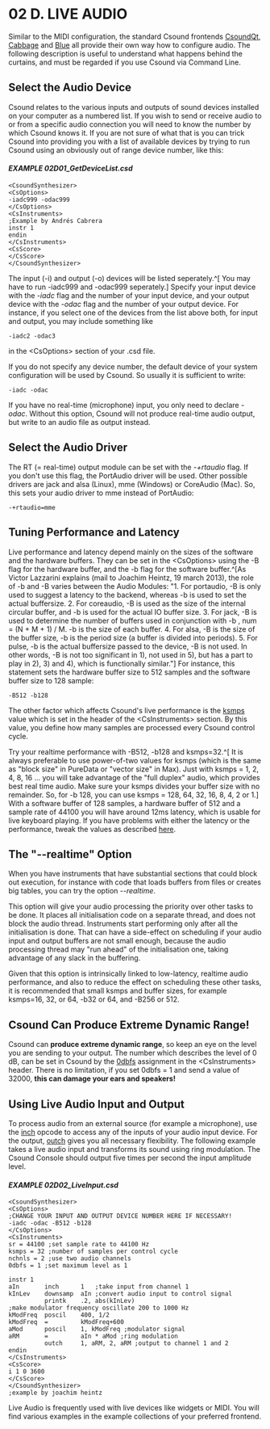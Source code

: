 # 02 D. LIVE AUDIO

Similar to the MIDI configuration, the standard Csound frontends
[CsoundQt](http://csoundqt.github.io), [Cabbage](http://cabbageaudio.com/) and
[Blue](http://blue.kunstmusik.com/) all provide their own way how to configure audio.
The following description is useful to understand what happens behind
the curtains, and must be regarded if you use Csound via Command Line.

## Select the Audio Device

Csound relates to the various inputs and outputs of sound devices
installed on your computer as a numbered list. If you wish to send or
receive audio to or from a specific audio connection you will need to
know the number by which Csound knows it. If you are not sure of what
that is you can trick Csound into providing you with a list of available
devices by trying to run Csound using an obviously out of range device
number, like this:

#### **_EXAMPLE 02D01_GetDeviceList.csd_**

```csound
<CsoundSynthesizer>
<CsOptions>
-iadc999 -odac999
</CsOptions>
<CsInstruments>
;Example by Andrés Cabrera
instr 1
endin
</CsInstruments>
<CsScore>
</CsScore>
</CsoundSynthesizer>
```

The input (-i) and output (-o) devices will be listed seperately.^[
You may have to run -iadc999 and -odac999 seperately.] Specify
your input device with the _-iadc_ flag and the number of your
input device, and your output device with the _-odac_ flag and the
number of your output device. For instance, if you select one of the
devices from the list above both, for input and output, you may include
something like

    -iadc2 -odac3

in the \<CsOptions\> section of your .csd file.

If you do not specify any device number, the default device of your
system configuration will be used by Csound. So usually it is sufficient
to write:

    -iadc -odac

If you have no real-time (microphone) input, you only need to declare
_-odac_. Without this option, Csound will not produce real-time audio
output, but write to an audio file as output instead.

## Select the Audio Driver

The RT (= real-time) output module can be set with
the _-+rtaudio_ flag. If you don't use this flag,
the PortAudio driver will be used. Other possible drivers
are jack and alsa (Linux), mme (Windows) or CoreAudio (Mac).
So, this sets your audio driver to mme instead of PortAudio:

    -+rtaudio=mme

## Tuning Performance and Latency

Live performance and latency depend mainly on the sizes of the software
and the hardware buffers. They can be set in the \<CsOptions\> using the
-B flag for the hardware buffer, and the -b flag for the software
buffer.^[As Victor Lazzarini explains (mail to Joachim Heintz, 19 march
2013), the role of -b and -B varies between the Audio Modules: \"1.
For portaudio, -B is only used to suggest a latency to the backend,
whereas -b is used to set the actual buffersize. 2. For coreaudio,
-B is used as the size of the internal circular buffer, and -b is
used for the actual IO buffer size. 3. For jack, -B is used to
determine the number of buffers used in conjunction with -b , num =
(N + M + 1) / M. -b is the size of each buffer. 4. For alsa, -B is
the size of the buffer size, -b is the period size (a buffer is
divided into periods). 5. For pulse, -b is the actual buffersize
passed to the device, -B is not used. In other words, -B is not too
significant in 1), not used in 5), but has a part to play in 2), 3)
and 4), which is functionally similar.\"] For instance,
this statement sets the hardware buffer size
to 512 samples and the software buffer size to 128 sample:

    -B512 -b128

The other factor which affects Csound's live performance is
the [ksmps](https://csound.com/docs/manual/ksmps.html) value
which is set in the header of the \<CsInstruments\> section. By
this value, you define how many samples are processed every Csound
control cycle.

Try your realtime performance with -B512, -b128 and ksmps=32.^[
It is always preferable to use power-of-two values for ksmps (which
is the same as \"block size\" in PureData or \"vector size\" in
Max). Just with ksmps = 1, 2, 4, 8, 16 \... you will take advantage
of the \"full duplex\" audio, which provides best real time audio.
Make sure your ksmps divides your buffer size with no remainder. So,
for -b 128, you can use ksmps = 128, 64, 32, 16, 8, 4, 2
or 1.] With a software buffer of 128 samples, a hardware buffer of
512 and a sample rate of 44100 you will have around 12ms latency,
which is usable for live keyboard playing.
If you have problems with either the latency or the performance,
tweak the values as described
[here](https://csound.com/docs/manual/UsingOptimizing.html).

## The \"\--realtime\" Option

When you have instruments that have substantial sections that could
block out execution, for instance with code that loads buffers from
files or creates big tables, you can try the option _\--realtime_.

This option will give your audio processing the priority over other
tasks to be done. It places all initialisation code on a separate
thread, and does not block the audio thread. Instruments start
performing only after all the initialisation is done. That can have a
side-effect on scheduling if your audio input and output buffers are not
small enough, because the audio processing thread may "run ahead" of the
initialisation one, taking advantage of any slack in the buffering.

Given that this option is intrinsically linked to low-latency, realtime
audio performance, and also to reduce the effect on scheduling these
other tasks, it is recommended that small ksmps and buffer sizes, for
example ksmps=16, 32, or 64, -b32 or 64, and -B256 or 512.

## Csound Can Produce Extreme Dynamic Range!

Csound can **produce extreme dynamic range**, so keep an eye on the
level you are sending to your output. The number which describes the
level of 0 dB, can be set in Csound by the
[0dbfs](http://csound.github.io/docs/manual/html/Zerodbfs.html)
assignment in the \<CsInstruments\> header. There is no limitation, if
you set 0dbfs = 1 and send a value of 32000, **this can damage your
ears and speakers!**

## Using Live Audio Input and Output

To process audio from an external source (for example a microphone), use
the [inch](http://csound.github.io/docs/manual/html/inch.html)
opcode to access any of the inputs of your audio input device. For the
output,
[outch](http://csound.github.io/docs/manual/html/outch.html)
gives you all necessary flexibility. The following example takes a live
audio input and transforms its sound using ring modulation. The Csound
Console should output five times per second the input amplitude level.

#### **_EXAMPLE 02D02_LiveInput.csd_**

```csound
<CsoundSynthesizer>
<CsOptions>
;CHANGE YOUR INPUT AND OUTPUT DEVICE NUMBER HERE IF NECESSARY!
-iadc -odac -B512 -b128
</CsOptions>
<CsInstruments>
sr = 44100 ;set sample rate to 44100 Hz
ksmps = 32 ;number of samples per control cycle
nchnls = 2 ;use two audio channels
0dbfs = 1 ;set maximum level as 1

instr 1
aIn       inch      1   ;take input from channel 1
kInLev    downsamp  aIn ;convert audio input to control signal
          printk    .2, abs(kInLev)
;make modulator frequency oscillate 200 to 1000 Hz
kModFreq  poscil    400, 1/2
kModFreq  =         kModFreq+600
aMod      poscil    1, kModFreq ;modulator signal
aRM       =         aIn * aMod ;ring modulation
          outch     1, aRM, 2, aRM ;output to channel 1 and 2
endin
</CsInstruments>
<CsScore>
i 1 0 3600
</CsScore>
</CsoundSynthesizer>
;example by joachim heintz
```

Live Audio is frequently used with live devices like widgets or MIDI.
You will find various examples in the example collections of your
preferred frontend.
